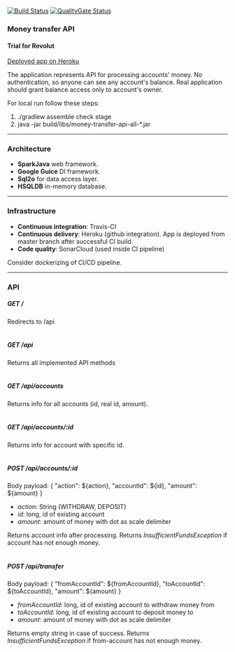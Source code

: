 [![Build Status](https://travis-ci.com/max-samoylov/money-transfer-api.svg?branch=master)](https://travis-ci.com/max-samoylov/money-transfer-api)
[![QualityGate Status](https://sonarcloud.io/api/project_badges/measure?project=feardude_money-transfer-api&metric=alert_status)](https://sonarcloud.io/dashboard?id=feardude_money-transfer-api)

### Money transfer API 
#### Trial for Revolut
[Deployed app on Heroku](https://revolut-trial-money-transfer.herokuapp.com/)


The application represents API for processing accounts' money. 
No authentication, so anyone can see any account's balance. 
Real application should grant balance access only to account's owner.


For local run follow these steps:
1. ./gradlew assemble check stage
2. java -jar build/libs/money-transfer-api-all-*.jar

---
### Architecture
- **SparkJava** web framework.
- **Google Guice** DI framework.
- **Sql2o** for data access layer.
- **HSQLDB** in-memory database.

---
### Infrastructure
- **Continuous integration**: Travis-CI
- **Continuous delivery**: Heroku (github integration). App is deployed from master branch after successful CI build.
- **Code quality**: SonarCloud (used inside CI pipeline)

Consider dockerizing of CI/CD pipeline.

---
### API
##### GET /
Redirects to /api
<br><br>

##### GET /api
Returns all implemented API methods
<br><br>

##### GET /api/accounts
Returns info for all accounts (id, real id, amount).
<br><br>

##### GET /api/accounts/:id
Returns info for account with specific id.
<br><br>

##### POST /api/accounts/:id
Body payload:
{
    "action": ${action},
    "accountId": ${id},
    "amount": ${amount}
}
- _action_: String (WITHDRAW, DEPOSIT)
- _id_: long, id of existing account
- _amount_: amount of money with dot as scale delimiter

Returns account info after processing. Returns _InsufficientFundsException_ if account has not enough money.
<br><br>

##### POST /api/transfer
Body payload:
{
    "fromAccountId": ${fromAccountId},
    "toAccountId": ${toAccountId},
    "amount": ${amount}
}<br>
- _fromAccountId_: long, id of existing account to withdraw money from
- _toAccountId_: long, id of existing account to deposit money to
- _amount_: amount of money with dot as scale delimiter

Returns empty string in case of success. Returns _InsufficientFundsException_ if from-account has not enough money.


